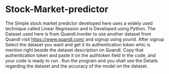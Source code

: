 # Stock-Market-predictor 
The Simple stock market predictor developed here uses a widely used technique called Linear Regression and is Developed using Python.
The Dataset used here is from Quandl.Inorder to use another dataset from Quandl visit https://www.quandl.com/ and signup using yourid.
After signup Select the dataset you want and get it its authentication token whic is mention right beside the dataset description on Quandl. 
Copy that authentication token and paste it on the authtoken field in the code, and your code is ready to run .
Run the program and you shall see the Details regarding the dataset and the accuracy of the model on the dataset.
